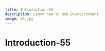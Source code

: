 ```yaml
---
title: Introduction-55
description: Learn how to use @nuxt/content.
image: 55.jpg
---
```


# Introduction-55

<article-image name="55.jpg" alt="サンプル画像"></article-image>
